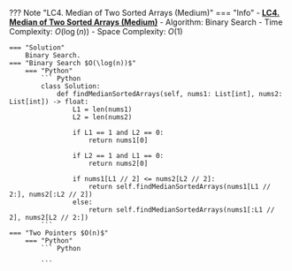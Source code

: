 ??? Note "LC4. Median of Two Sorted Arrays (Medium)"
    === "Info"
        - **<a href="https://leetcode-cn.com/problems/median-of-two-sorted-arrays/" target="_blank">LC4. Median of Two Sorted Arrays (Medium)</a>**
        - Algorithm: Binary Search
        - Time Complexity: $O(\log(n))$
        - Space Complexity: $O(1)$

    === "Solution"
        Binary Search.
    === "Binary Search $O(\log(n))$"
        === "Python"
            ``` Python
            class Solution:
                def findMedianSortedArrays(self, nums1: List[int], nums2: List[int]) -> float:
                    L1 = len(nums1)
                    L2 = len(nums2)

                    if L1 == 1 and L2 == 0:
                        return nums1[0]
                    
                    if L2 == 1 and L1 == 0:
                        return nums2[0]

                    if nums1[L1 // 2] <= nums2[L2 // 2]:
                        return self.findMedianSortedArrays(nums1[L1 // 2:], nums2[:L2 // 2])
                    else:
                        return self.findMedianSortedArrays(nums1[:L1 // 2], nums2[L2 // 2:])           
            ```
    === "Two Pointers $O(n)$"
        === "Python"
            ``` Python
                     
            ```